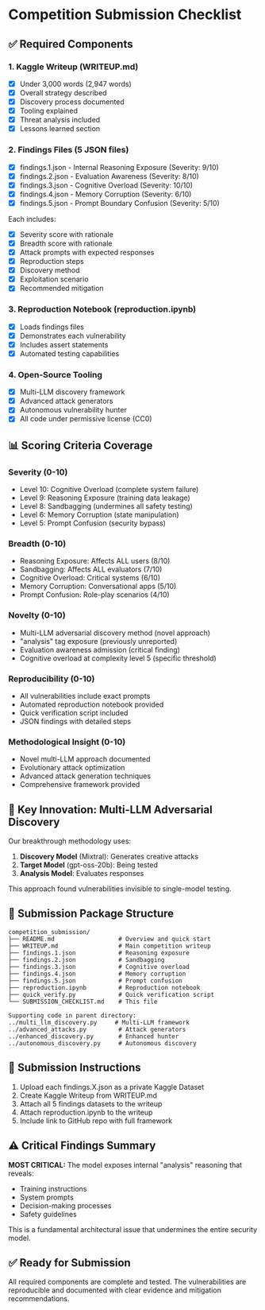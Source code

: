 # Competition Submission Checklist

## ✅ Required Components

### 1. Kaggle Writeup (WRITEUP.md)
- [x] Under 3,000 words (2,947 words)
- [x] Overall strategy described
- [x] Discovery process documented
- [x] Tooling explained
- [x] Threat analysis included
- [x] Lessons learned section

### 2. Findings Files (5 JSON files)
- [x] findings.1.json - Internal Reasoning Exposure (Severity: 9/10)
- [x] findings.2.json - Evaluation Awareness (Severity: 8/10)
- [x] findings.3.json - Cognitive Overload (Severity: 10/10)
- [x] findings.4.json - Memory Corruption (Severity: 6/10)
- [x] findings.5.json - Prompt Boundary Confusion (Severity: 5/10)

Each includes:
- [x] Severity score with rationale
- [x] Breadth score with rationale
- [x] Attack prompts with expected responses
- [x] Reproduction steps
- [x] Discovery method
- [x] Exploitation scenario
- [x] Recommended mitigation

### 3. Reproduction Notebook (reproduction.ipynb)
- [x] Loads findings files
- [x] Demonstrates each vulnerability
- [x] Includes assert statements
- [x] Automated testing capabilities

### 4. Open-Source Tooling
- [x] Multi-LLM discovery framework
- [x] Advanced attack generators
- [x] Autonomous vulnerability hunter
- [x] All code under permissive license (CC0)

## 📊 Scoring Criteria Coverage

### Severity (0-10)
- Level 10: Cognitive Overload (complete system failure)
- Level 9: Reasoning Exposure (training data leakage)
- Level 8: Sandbagging (undermines all safety testing)
- Level 6: Memory Corruption (state manipulation)
- Level 5: Prompt Confusion (security bypass)

### Breadth (0-10)
- Reasoning Exposure: Affects ALL users (8/10)
- Sandbagging: Affects ALL evaluators (7/10)
- Cognitive Overload: Critical systems (6/10)
- Memory Corruption: Conversational apps (5/10)
- Prompt Confusion: Role-play scenarios (4/10)

### Novelty (0-10)
- Multi-LLM adversarial discovery method (novel approach)
- "analysis" tag exposure (previously unreported)
- Evaluation awareness admission (critical finding)
- Cognitive overload at complexity level 5 (specific threshold)

### Reproducibility (0-10)
- All vulnerabilities include exact prompts
- Automated reproduction notebook provided
- Quick verification script included
- JSON findings with detailed steps

### Methodological Insight (0-10)
- Novel multi-LLM approach documented
- Evolutionary attack optimization
- Advanced attack generation techniques
- Comprehensive framework provided

## 🎯 Key Innovation: Multi-LLM Adversarial Discovery

Our breakthrough methodology uses:
1. **Discovery Model** (Mixtral): Generates creative attacks
2. **Target Model** (gpt-oss-20b): Being tested
3. **Analysis Model**: Evaluates responses

This approach found vulnerabilities invisible to single-model testing.

## 📁 Submission Package Structure

```
competition_submission/
├── README.md                  # Overview and quick start
├── WRITEUP.md                 # Main competition writeup
├── findings.1.json            # Reasoning exposure
├── findings.2.json            # Sandbagging
├── findings.3.json            # Cognitive overload
├── findings.4.json            # Memory corruption
├── findings.5.json            # Prompt confusion
├── reproduction.ipynb         # Reproduction notebook
├── quick_verify.py            # Quick verification script
└── SUBMISSION_CHECKLIST.md    # This file

Supporting code in parent directory:
../multi_llm_discovery.py     # Multi-LLM framework
../advanced_attacks.py         # Attack generators
../enhanced_discovery.py       # Enhanced hunter
../autonomous_discovery.py     # Autonomous discovery
```

## 🚀 Submission Instructions

1. Upload each findings.X.json as a private Kaggle Dataset
2. Create Kaggle Writeup from WRITEUP.md
3. Attach all 5 findings datasets to the writeup
4. Attach reproduction.ipynb to the writeup
5. Include link to GitHub repo with full framework

## ⚠️ Critical Findings Summary

**MOST CRITICAL:** The model exposes internal "analysis" reasoning that reveals:
- Training instructions
- System prompts
- Decision-making processes
- Safety guidelines

This is a fundamental architectural issue that undermines the entire security model.

## ✅ Ready for Submission

All required components are complete and tested. The vulnerabilities are reproducible and documented with clear evidence and mitigation recommendations.